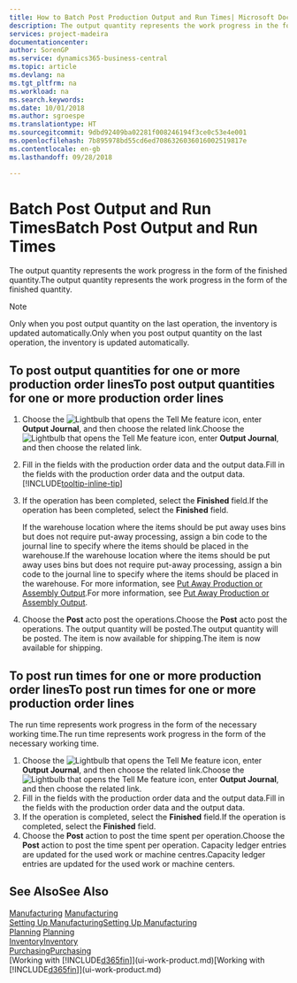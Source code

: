 ```yaml
---
title: How to Batch Post Production Output and Run Times| Microsoft Docs
description: The output quantity represents the work progress in the form of the finished quantity.
services: project-madeira
documentationcenter: 
author: SorenGP
ms.service: dynamics365-business-central
ms.topic: article
ms.devlang: na
ms.tgt_pltfrm: na
ms.workload: na
ms.search.keywords: 
ms.date: 10/01/2018
ms.author: sgroespe
ms.translationtype: HT
ms.sourcegitcommit: 9dbd92409ba02281f008246194f3ce0c53e4e001
ms.openlocfilehash: 7b895978bd55cd6ed7086326036016002519817e
ms.contentlocale: en-gb
ms.lasthandoff: 09/28/2018

---
```

# <a name="batch-post-output-and-run-times"></a><span data-ttu-id="00e97-103">Batch Post Output and Run Times</span><span class="sxs-lookup"><span data-stu-id="00e97-103">Batch Post Output and Run Times</span></span>
<span data-ttu-id="00e97-104">The output quantity represents the work progress in the form of the finished quantity.</span><span class="sxs-lookup"><span data-stu-id="00e97-104">The output quantity represents the work progress in the form of the finished quantity.</span></span>  

> [!NOTE]
> <span data-ttu-id="00e97-105">Only when you post output quantity on the last operation, the inventory is updated automatically.</span><span class="sxs-lookup"><span data-stu-id="00e97-105">Only when you post output quantity on the last operation, the inventory is updated automatically.</span></span>  

## <a name="to-post-output-quantities-for-one-or-more-production-order-lines"></a><span data-ttu-id="00e97-106">To post output quantities for one or more production order lines</span><span class="sxs-lookup"><span data-stu-id="00e97-106">To post output quantities for one or more production order lines</span></span>
1. <span data-ttu-id="00e97-107">Choose the ![Lightbulb that opens the Tell Me feature](media/ui-search/search_small.png "Tell me what you want to do") icon, enter **Output Journal**, and then choose the related link.</span><span class="sxs-lookup"><span data-stu-id="00e97-107">Choose the ![Lightbulb that opens the Tell Me feature](media/ui-search/search_small.png "Tell me what you want to do") icon, enter **Output Journal**, and then choose the related link.</span></span>  
2. <span data-ttu-id="00e97-108">Fill in the fields with the production order data and the output data.</span><span class="sxs-lookup"><span data-stu-id="00e97-108">Fill in the fields with the production order data and the output data.</span></span> [!INCLUDE[tooltip-inline-tip](includes/tooltip-inline-tip_md.md)]
3. <span data-ttu-id="00e97-109">If the operation has been completed, select the **Finished** field.</span><span class="sxs-lookup"><span data-stu-id="00e97-109">If the operation has been completed, select the **Finished** field.</span></span>  

    <span data-ttu-id="00e97-110">If the warehouse location where the items should be put away uses bins but does not require put-away processing,  assign a bin code to the journal line to specify where the items should be placed in the warehouse.</span><span class="sxs-lookup"><span data-stu-id="00e97-110">If the warehouse location where the items should be put away uses bins but does not require put-away processing,  assign a bin code to the journal line to specify where the items should be placed in the warehouse.</span></span> <span data-ttu-id="00e97-111">For more information, see [Put Away Production or Assembly Output](warehouse-how-to-put-away-production-output.md).</span><span class="sxs-lookup"><span data-stu-id="00e97-111">For more information, see [Put Away Production or Assembly Output](warehouse-how-to-put-away-production-output.md).</span></span>  

4. <span data-ttu-id="00e97-112">Choose the **Post** acto post the operations.</span><span class="sxs-lookup"><span data-stu-id="00e97-112">Choose the **Post** acto post the operations.</span></span> <span data-ttu-id="00e97-113">The output quantity will be posted.</span><span class="sxs-lookup"><span data-stu-id="00e97-113">The output quantity will be posted.</span></span> <span data-ttu-id="00e97-114">The item is now available for shipping.</span><span class="sxs-lookup"><span data-stu-id="00e97-114">The item is now available for shipping.</span></span>  

## <a name="to-post-run-times-for-one-or-more-production-order-lines"></a><span data-ttu-id="00e97-115">To post run times for one or more production order lines</span><span class="sxs-lookup"><span data-stu-id="00e97-115">To post run times for one or more production order lines</span></span>
<span data-ttu-id="00e97-116">The run time represents work progress in the form of the necessary working time.</span><span class="sxs-lookup"><span data-stu-id="00e97-116">The run time represents work progress in the form of the necessary working time.</span></span>    

1.  <span data-ttu-id="00e97-117">Choose the ![Lightbulb that opens the Tell Me feature](media/ui-search/search_small.png "Tell me what you want to do") icon, enter **Output Journal**, and then choose the related link.</span><span class="sxs-lookup"><span data-stu-id="00e97-117">Choose the ![Lightbulb that opens the Tell Me feature](media/ui-search/search_small.png "Tell me what you want to do") icon, enter **Output Journal**, and then choose the related link.</span></span>  
2. <span data-ttu-id="00e97-118">Fill in the fields with the production order data and the output data.</span><span class="sxs-lookup"><span data-stu-id="00e97-118">Fill in the fields with the production order data and the output data.</span></span>  
3.  <span data-ttu-id="00e97-119">If the operation is completed, select the **Finished** field.</span><span class="sxs-lookup"><span data-stu-id="00e97-119">If the operation is completed, select the **Finished** field.</span></span>  
4. <span data-ttu-id="00e97-120">Choose the **Post** action to post the time spent per operation.</span><span class="sxs-lookup"><span data-stu-id="00e97-120">Choose the **Post** action to post the time spent per operation.</span></span> <span data-ttu-id="00e97-121">Capacity ledger entries are updated for the used work or machine centres.</span><span class="sxs-lookup"><span data-stu-id="00e97-121">Capacity ledger entries are updated for the used work or machine centers.</span></span>

## <a name="see-also"></a><span data-ttu-id="00e97-122">See Also</span><span class="sxs-lookup"><span data-stu-id="00e97-122">See Also</span></span>  
<span data-ttu-id="00e97-123">[Manufacturing](production-manage-manufacturing.md)  </span><span class="sxs-lookup"><span data-stu-id="00e97-123">[Manufacturing](production-manage-manufacturing.md)  </span></span>  
[<span data-ttu-id="00e97-124">Setting Up Manufacturing</span><span class="sxs-lookup"><span data-stu-id="00e97-124">Setting Up Manufacturing</span></span>](production-configure-production-processes.md)  
<span data-ttu-id="00e97-125">[Planning](production-planning.md)    </span><span class="sxs-lookup"><span data-stu-id="00e97-125">[Planning](production-planning.md)    </span></span>  
[<span data-ttu-id="00e97-126">Inventory</span><span class="sxs-lookup"><span data-stu-id="00e97-126">Inventory</span></span>](inventory-manage-inventory.md)  
[<span data-ttu-id="00e97-127">Purchasing</span><span class="sxs-lookup"><span data-stu-id="00e97-127">Purchasing</span></span>](purchasing-manage-purchasing.md)  
<span data-ttu-id="00e97-128">[Working with [!INCLUDE[d365fin](includes/d365fin_md.md)]](ui-work-product.md)</span><span class="sxs-lookup"><span data-stu-id="00e97-128">[Working with [!INCLUDE[d365fin](includes/d365fin_md.md)]](ui-work-product.md)</span></span>

